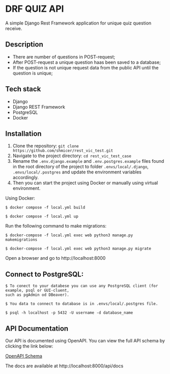 # DRF QUIZ API

A simple Django Rest Framework application for unique quiz question receive.


## Description

- There are number of questions in POST-request;
- After POST-request a unique question  haas been saved to a database;
- If the question is not unique  request data from the public API until the question is unique;


## Tech stack

- Django
- Django REST Framework
- PostgreSQL
- Docker


## Installation

1. Clone the repository: `git clone https://github.com/shmicer/rest_vic_test.git`
2. Navigate to the project directory: `cd rest_vic_test_case`
3. Rename the `.env.django.example` and `.env.postgres.example` files found in the root directory of the project to 
folder `.envs/local/.django`, `.envs/local/.postgres` and update the environment variables accordingly.
4. Then you can start the project using Docker or manually using virtual environment.

Using Docker:

```
$ docker compose -f local.yml build

$ docker compose -f local.yml up

```
Run the following command to make migrations:

```
$ docker-compose -f local.yml exec web python3 manage.py makemigrations 

$ docker-compose -f local.yml exec web python3 manage.py migrate
```

Open a browser and go to http://localhost:8000


## Connect to PostgreSQL:

```
$ To conect to your databese you can use any PostgreSQL client (for example, psql or GUI-cluent, 
such as pgAdmin od DBeaver).

$ You data to connect to database is in .envs/local/.postgres file.

$ psql -h localhost -p 5432 -U username -d database_name
```


## API Documentation

Our API is documented using OpenAPI. You can view the full API schema by clicking the link below:

[OpenAPI Schema](./schema.yaml)

The docs are available at http://localhost:8000/api/docs





